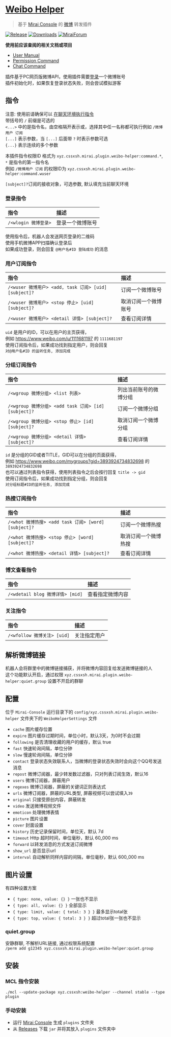 # [Weibo Helper](https://github.com/cssxsh/weibo-helper)

> 基于 [Mirai Console](https://github.com/mamoe/mirai-console) 的 [微博](https://weibo.com/) 转发插件

[![Release](https://img.shields.io/github/v/release/cssxsh/weibo-helper)](https://github.com/cssxsh/weibo-helper/releases)
[![Downloads](https://img.shields.io/github/downloads/cssxsh/weibo-helper/total)](https://shields.io/category/downloads)
[![MiraiForum](https://img.shields.io/badge/post-on%20MiraiForum-yellow)](https://mirai.mamoe.net/topic/212)

**使用前应该查阅的相关文档或项目**

* [User Manual](https://github.com/mamoe/mirai/blob/dev/docs/UserManual.md)
* [Permission Command](https://github.com/mamoe/mirai/blob/dev/mirai-console/docs/BuiltInCommands.md#permissioncommand)
* [Chat Command](https://github.com/project-mirai/chat-command)

插件基于PC网页版微博API，使用插件需要[登录](#登录指令)一个微博账号   
插件初始化时，如果恢复登录状态失败，则会尝试模拟游客

## 指令

注意: 使用前请确保可以 [在聊天环境执行指令](https://github.com/project-mirai/chat-command)  
带括号的 `/` 前缀是可选的  
`<...>` 中的是指令名，由空格隔开表示或，选择其中任一名称都可执行例如 `/微博用户 订阅`  
`[...]` 表示参数，当 `[...]` 后面带 `?` 时表示参数可选  
`{...}` 表示连续的多个参数

本插件指令权限ID 格式为 `xyz.cssxsh.mirai.plugin.weibo-helper:command.*`, `*` 是指令的第一指令名  
例如 `/微博用户 订阅` 的权限ID为 `xyz.cssxsh.mirai.plugin.weibo-helper:command.wuser`

`[subject]?`订阅的接收对象，可选参数, 默认填充当前聊天环境

### 登录指令

| 指令               | 描述       |
|:-----------------|:---------|
| `/<wlogin 微博登录>` | 登录一个微博账号 |

使用指令后，机器人会发送网页登录的二维码  
使用手机微博APP扫描确认登录后  
如果成功登录，则会回复 `@用户名#ID 登陆成功` 的消息

### 用户订阅指令

| 指令                                              | 描述         |
|:------------------------------------------------|:-----------|
| `/<wuser 微博用户> <add, task 订阅> [uid] [subject]?` | 订阅一个微博账号   |
| `/<wuser 微博用户> <stop 停止> [uid] [subject]?`      | 取消订阅一个微博账号 |
| `/<wuser 微博用户> <detail 详情> [subject]?`          | 查看订阅详情     |

`uid` 是用户的ID，可以在用户的主页获得，  
例如 <https://www.weibo.com/u/1111681197> 的 `1111681197`  
使用订阅指令后，如果成功找到指定用户，则会回复  
`对@用户名#ID 的监听任务, 添加完成`

### 分组订阅指令

| 指令                                             | 描述          |
|:-----------------------------------------------|:------------|
| `/<wgroup 微博分组> <list 列表>`                     | 列出当前账号的微博分组 |
| `/<wgroup 微博分组> <add task 订阅> [id] [subject]?` | 订阅一个微博分组    |
| `/<wgroup 微博分组> <stop 停止> [id] [subject]?`     | 取消订阅一个微博分组  |
| `/<wgroup 微博分组> <detail 详情> [subject]?`        | 查看订阅详情      |

`id` 是分组的GID或者TITLE，GID可以在分组的页面获得，   
例如 <https://www.weibo.com/mygroups?gid=3893924734832698> 的 `3893924734832698`  
也可以通过列表指令获得，使用列表指令之后会按行回复 `title -> gid`  
使用订阅指令后，如果成功找到指定分组，则会回复  
`对分组标题#ID的监听任务, 添加完成`

### 热搜订阅指令

| 指令                                             | 描述         |
|:-----------------------------------------------|:-----------|
| `/<whot 微博热搜> <add task 订阅> [word] [subject]?` | 订阅一个微博热搜   |
| `/<whot 微博热搜> <stop 停止> [word] [subject]?`     | 取消订阅一个微博热搜 |
| `/<whot 微博热搜> <detail 详情> [subject]?`          | 查看订阅详情     |

### 博文查看指令

| 指令                           | 描述       |
|:-----------------------------|:---------|
| `/<wdetail blog 微博详情> [mid]` | 查看指定微博内容 |

### 关注指令

| 指令                      | 描述     |
|:------------------------|:-------|
| `/<wfollow 微博关注> [uid]` | 关注指定用户 |

## 解析微博链接

机器人会将群里中的微博链接捕获，并将微博内容回复给发送微博链接的人   
这个功能默认开启，通过权限 `xyz.cssxsh.mirai.plugin.weibo-helper:quiet.group` 设置不开启的群聊

## 配置

位于 `Mirai-Console` 运行目录下的 `config/xyz.cssxsh.mirai.plugin.weibo-helper` 文件夹下的 `WeiboHelperSettings` 文件

* `cache` 图片缓存位置
* `expire` 图片缓存过期时间，单位小时，默认3天，为0时不会过期
* `following` 是否清理收藏的用户的缓存，默认 true
* `fast` 快速轮询间隔，单位分钟
* `slow` 慢速轮询间隔，单位分钟
* `contact` 登录状态失效联系人，当微博的登录状态失效时会向这个QQ号发送消息
* `repost` 微博订阅器，最少转发数过滤器，只对列表订阅生效，默认16
* `users` 微博订阅器，屏蔽用户
* `regexes` 微博订阅器，屏蔽的关键词正则表达式
* `urls` 微博订阅器，屏蔽的URL类型, 屏蔽视频可以尝试填入`39`
* `original` 只接受原创内容，屏蔽转发
* `video` 发送微博视频文件
* `emoticon` 处理微博表情
* `picture` 图片设置
* `cover` 封面设置
* `history` 历史记录保留时间，单位天，默认 7d
* `timeout` Http 超时时间，单位毫秒，默认 60_000 ms
* `forward` 以转发消息的方式发送订阅微博
* `show_url` 是否显示url
* `interval` 自动解析同样内容的间隔，单位毫秒，默认 600_000 ms

## 图片设置

有四种设置方案

* `{ type: none, value: {} }` 一张也不显示
* `{ type: all, value: {} }` 全部显示
* `{ type: limit, value: { total: 3 } }` 最多显示total张
* `{ type: top, value: { total: 3 } }` 超过total张一张也不显示

### quiet.group

安静群聊, 不解析URL链接, 通过权限系统配置  
`/perm add g12345 xyz.cssxsh.mirai.plugin.weibo-helper:quiet.group`

## 安装

### MCL 指令安装

`./mcl --update-package xyz.cssxsh:weibo-helper --channel stable --type plugin`

### 手动安装

* 运行 [Mirai Console](https://github.com/mamoe/mirai-console) 生成 `plugins` 文件夹
* 从 [Releases](https://github.com/cssxsh/weibo-helper/releases) 下载 `jar` 并将其放入 `plugins` 文件夹中
